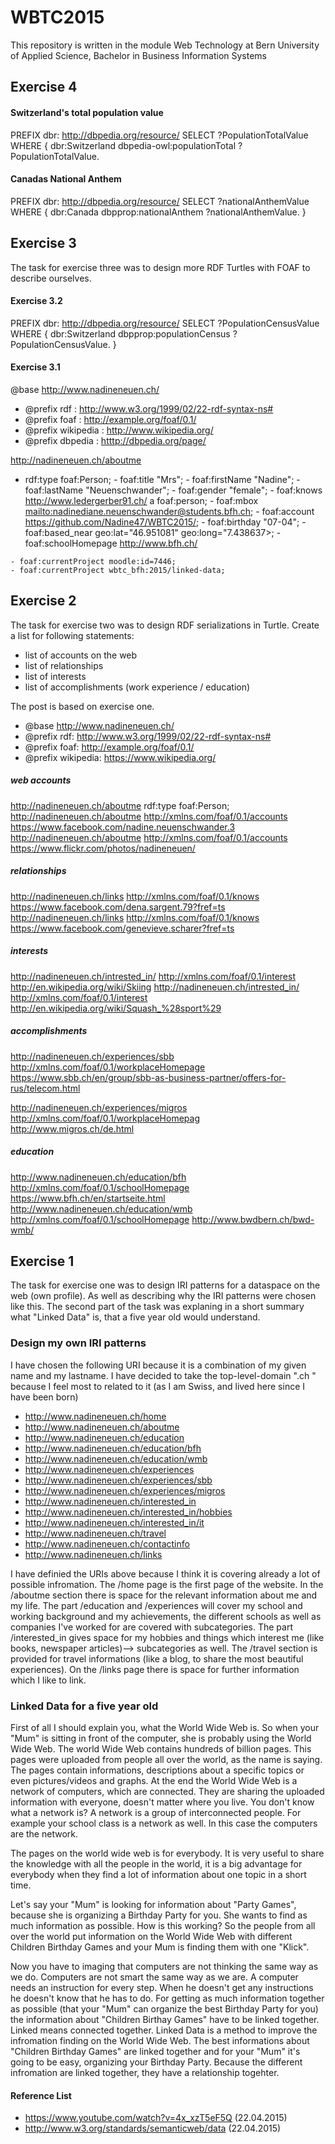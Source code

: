 # WBTC2015
This repository is written in the module Web Technology at Bern University of Applied Science, Bachelor in Business Information Systems 

## Exercise 4
#### Switzerland's total population value
PREFIX dbr: <http://dbpedia.org/resource/>
SELECT ?PopulationTotalValue
WHERE {
    dbr:Switzerland dbpedia-owl:populationTotal ?PopulationTotalValue.

#### Canadas National Anthem 

PREFIX dbr: <http://dbpedia.org/resource/>
SELECT ?nationalAnthemValue
WHERE {
    dbr:Canada dbpprop:nationalAnthem ?nationalAnthemValue.
}    

## Exercise 3
The task for exercise three was to design more RDF Turtles with FOAF to describe ourselves.

#### Exercise 3.2 

PREFIX dbr: <http://dbpedia.org/resource/>
SELECT ?PopulationCensusValue
WHERE {
    dbr:Switzerland dbpprop:populationCensus ?PopulationCensusValue.
}


#### Exercise 3.1 
@base <http://www.nadineneuen.ch/>
- @prefix rdf : <http://www.w3.org/1999/02/22-rdf-syntax-ns#>
- @prefix foaf : <http://example.org/foaf/0.1/>
- @prefix wikipedia : <http://www.wikipedia.org/>
- @prefix dbpedia : <htttp://dbpedia.org/page/>

<http://nadineneuen.ch/aboutme>
   - rdf:type foaf:Person;
    - foaf:title "Mrs";
    - foaf:firstName "Nadine";
    - foaf:lastName "Neuenschwander";
    - foaf:gender "female";
    - foaf:knows <http://www.ledergerber91.ch/> a foaf:person; 
    - foaf:mbox <mailto:nadinediane.neuenschwander@students.bfh.ch>;
    - foaf:account <https://github.com/Nadine47/WBTC2015/>;
    - foaf:birthday "07-04";
    - foaf:based_near geo:lat="46.951081" geo:long="7.438637>;
    - foaf:schoolHomepage <http://www.bfh.ch/>
    
    - foaf:currentProject moodle:id=7446; 
    - foaf:currentProject wbtc_bfh:2015/linked-data;

## Exercise 2
The task for exercise two was to design RDF serializations in Turtle. 
Create a list for following statements: 
- list of accounts on the web 
- list of relationships 
- list of interests 
- list of accomplishments (work experience / education)
 
The post is based on exercise one. 

- @base <http://www.nadineneuen.ch/>
- @prefix rdf: <http://www.w3.org/1999/02/22-rdf-syntax-ns#>
- @prefix foaf: <http://example.org/foaf/0.1/>
- @prefix wikipedia: <https://www.wikipedia.org/>

##### web accounts
<http://nadineneuen.ch/aboutme>
  rdf:type foaf:Person;
<http://nadineneuen.ch/aboutme> <http://xmlns.com/foaf/0.1/accounts> <https://www.facebook.com/nadine.neuenschwander.3>
<http://nadineneuen.ch/aboutme> <http://xmlns.com/foaf/0.1/accounts> <https://www.flickr.com/photos/nadineneuen/>


##### relationships
<http://nadineneuen.ch/links> <http://xmlns.com/foaf/0.1/knows> <https://www.facebook.com/dena.sargent.79?fref=ts>
<http://nadineneuen.ch/links> <http://xmlns.com/foaf/0.1/knows> <https://www.facebook.com/genevieve.scharer?fref=ts>

##### interests
<http://nadineneuen.ch/intrested_in/> <http://xmlns.com/foaf/0.1/interest> <http://en.wikipedia.org/wiki/Skiing>
<http://nadineneuen.ch/intrested_in/> <http://xmlns.com/foaf/0.1/interest> <http://en.wikipedia.org/wiki/Squash_%28sport%29>

##### accomplishments 
<http://nadineneuen.ch/experiences/sbb> <http://xmlns.com/foaf/0.1/workplaceHomepage> <https://www.sbb.ch/en/group/sbb-as-business-partner/offers-for-rus/telecom.html>

<http://nadineneuen.ch/experiences/migros> <http://xmlns.com/foaf/0.1/workplaceHomepag> <http://www.migros.ch/de.html>

##### education 
<http://www.nadineneuen.ch/education/bfh> <http://xmlns.com/foaf/0.1/schoolHomepage> <https://www.bfh.ch/en/startseite.html>
<http://www.nadineneuen.ch/education/wmb> <http://xmlns.com/foaf/0.1/schoolHomepage> <http://www.bwdbern.ch/bwd-wmb/>


## Exercise 1 

The task for exercise one was to design IRI patterns for a dataspace on the web (own profile). As well as describing why the IRI patterns were chosen like this. The second part of the task was explaning in a short summary what "Linked Data" is, that a five year old would understand.

### Design my own IRI patterns

I have chosen the following URI because it is a combination of my given name and my lastname. I have decided to take the top-level-domain ".ch " because I feel most to related to it (as I am Swiss, and lived here since I have been born)

- http://www.nadineneuen.ch/home
- http://www.nadineneuen.ch/aboutme
- http://www.nadineneuen.ch/education
- http://www.nadineneuen.ch/education/bfh
- http://www.nadineneuen.ch/education/wmb
- http://www.nadineneuen.ch/experiences
- http://www.nadineneuen.ch/experiences/sbb
- http://www.nadineneuen.ch/experiences/migros
- http://www.nadineneuen.ch/interested_in
- http://www.nadineneuen.ch/interested_in/hobbies
- http://www.nadineneuen.ch/interested_in/it
- http://www.nadineneuen.ch/travel
- http://www.nadineneuen.ch/contactinfo
- http://www.nadineneuen.ch/links

I have definied the URIs above because I think it is covering already a lot of possible infromation. The /home page is the first page of the website. In the /aboutme section there is space for the relevant information about me and my life. The part /education and /experiences will cover my school and working background and my achievements, the different schools as well as companies I've worked for are covered with subcategories. The part /interested_in gives space for my hobbies and things which interest me (like books, newspaper articles)--> subcategories as well. The /travel section is provided for travel informations (like a blog, to share the most beautiful experiences). On the /links page there is space for further information which I like to link.


### Linked Data for a five year old

First of all I should explain you, what the World Wide Web is. So when your "Mum" is sitting in front of the computer, she is probably using the World Wide Web. The world Wide Web contains hundreds of billion pages. This pages were uploaded from people all over the world, as the name is saying. The pages contain informations, descriptions about a specific topics or even pictures/videos and graphs. At the end the World Wide Web is a network of computers, which are connected. They are sharing the uploaded information with everyone, doesn't matter where you live. You don't know what a network is? A network is a group of interconnected people. For example your school class is a network as well. In this case the computers are the network.

The pages on the world wide web is for everybody. It is very useful to share the knowledge with all the people in the world, it is a big advantage for everybody when they find a lot of information about one topic in a short time.

Let's say your "Mum" is looking for information about "Party Games", because she is organizing a Birthday Party for you. She wants to find as much information as possible. How is this working? So the people from all over the world put information on the World Wide Web with different Children Birthday Games and your Mum is finding them with one "Klick".

Now you have to imaging that computers are not thinking the same way as we do. Computers are not smart the same way as we are. A computer needs an instruction for every step. When he doesn't get any instructions he doesn't know that he has to do. For getting as much information together as possible (that your "Mum" can organize the best Birthday Party for you) the information about "Children Birthay Games" have to be linked together. Linked means connected together. Linked Data is a method to improve the infromation finding on the World Wide Web. The best informations about "Children Birthday Games" are linked together and for your "Mum" it's going to be easy, organizing your Birthday Party. Because the different infromation are linked together, they have a relationship togehter.

#### Reference List
- https://www.youtube.com/watch?v=4x_xzT5eF5Q (22.04.2015)
- http://www.w3.org/standards/semanticweb/data (22.04.2015) 



